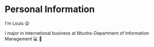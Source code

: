 # Personal Information
I'm Louis :stuck_out_tongue_winking_eye: 

I major in international business at Ntunhs-Department of Information Management :computer: :tada:



